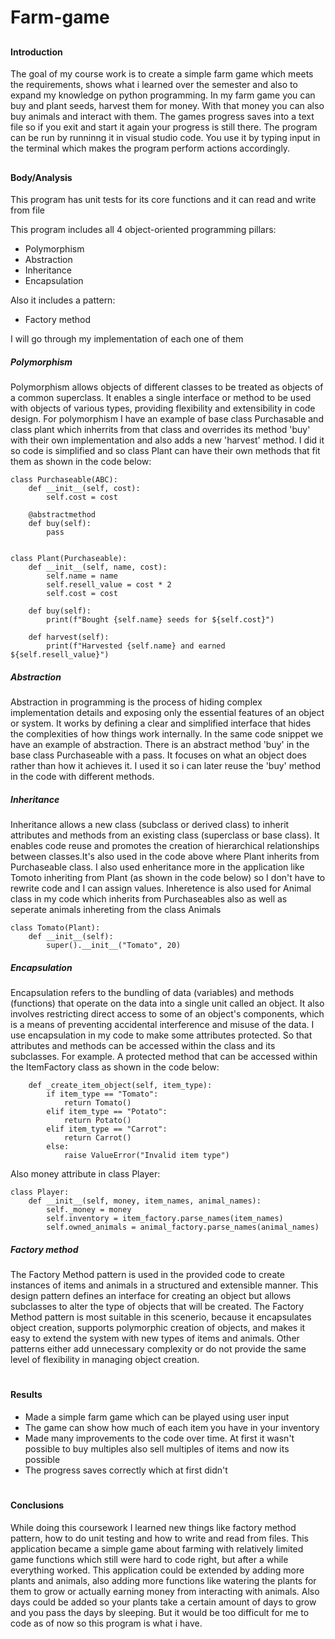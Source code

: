# Farm-game
##
#### Introduction

<p>The goal of my course work is to create a simple farm game which meets the requirements, shows what i learned over the semester and also to expand my knowledge on python programming. In my farm game you can buy and plant seeds, harvest them for money. With that money you can also buy animals and interact with them. The games progress saves into a text file so if you exit and start it again your progress is still there. The program can be run by runninng it in visual studio code. You use it by typing input in the terminal which makes the program perform actions accordingly.<br>

##
#### Body/Analysis
<p>This program has unit tests for its core functions and it can read and write from file<br>
<p>This program includes all 4 object-oriented programming pillars:<br>

<ul>
  <li>Polymorphism</li>
  <li>Abstraction</li>
  <li>Inheritance</li>
  <li>Encapsulation</li>
</ul>

Also it includes a pattern:
<ul>

  <li>Factory method</li>
</ul>


I will go through my implementation of each one of them

##### Polymorphism

<p>
Polymorphism allows objects of different classes to be treated as objects of a common superclass. It enables a single interface or method to be used with objects of various types, providing flexibility and extensibility in code design. For polymorphism I have an example of base class Purchasable and class plant which inherrits from that class and overrides its method 'buy' with their own implementation and also adds a new 'harvest' method. I did it so code is simplified and so class Plant can have their own methods that fit them as shown in the code below:<br>

```
class Purchaseable(ABC):
    def __init__(self, cost):
        self.cost = cost

    @abstractmethod
    def buy(self):
        pass


class Plant(Purchaseable):
    def __init__(self, name, cost):
        self.name = name
        self.resell_value = cost * 2
        self.cost = cost

    def buy(self):
        print(f"Bought {self.name} seeds for ${self.cost}")

    def harvest(self):
        print(f"Harvested {self.name} and earned ${self.resell_value}")
```
##### Abstraction
<p>
Abstraction in programming is the process of hiding complex implementation details and exposing only the essential features of an object or system. It works by defining a clear and simplified interface that hides the complexities of how things work internally. In the same code snippet we have an example of abstraction. There is an abstract method 'buy' in the base class Purchaseable with a pass. It focuses on what an object does rather than how it achieves it. I used it so i can later reuse the 'buy' method in the code with different methods.<br>

##### Inheritance
<p>
Inheritance allows a new class (subclass or derived class) to inherit attributes and methods from an existing class (superclass or base class). It enables code reuse and promotes the creation of hierarchical relationships between classes.It's also used in the code above where Plant inherits from Purchaseable class. I also used enheritance more in the application like Tomoto inheriting from Plant (as shown in the code below) so I don't have to rewrite code and I can assign values. Inheretence is also used for Animal class in my code which inherits from Purchaseables also as well as seperate animals inhereting from the class Animals<br>

```
class Tomato(Plant):
    def __init__(self):
        super().__init__("Tomato", 20)
```

##### Encapsulation
<p>Encapsulation refers to the bundling of data (variables) and methods (functions) that operate on the data into a single unit called an object. It also involves restricting direct access to some of an object's components, which is a means of preventing accidental interference and misuse of the data. I use encapsulation in my code to make some attributes protected. So that attributes and methods can be accessed within the class and its subclasses. For example. A protected method that can be accessed within the ItemFactory class as shown in the code below:

```
    def _create_item_object(self, item_type):
        if item_type == "Tomato":
            return Tomato()
        elif item_type == "Potato":
            return Potato()
        elif item_type == "Carrot":
            return Carrot()
        else:
            raise ValueError("Invalid item type")
```
Also money attribute in class Player:

```
class Player:
    def __init__(self, money, item_names, animal_names):
        self._money = money
        self.inventory = item_factory.parse_names(item_names)
        self.owned_animals = animal_factory.parse_names(animal_names)
```

##### Factory method

<p>The Factory Method pattern is used in the provided code to create instances of items and animals in a structured and extensible manner. This design pattern defines an interface for creating an object but allows subclasses to alter the type of objects that will be created. The Factory Method pattern is most suitable in this scenerio, because it encapsulates object creation, supports polymorphic creation of objects, and makes it easy to extend the system with new types of items and animals. Other patterns either add unnecessary complexity or do not provide the same level of flexibility in managing object creation.<br>

#
#### Results
<ul>
  <li>Made a simple farm game which can be played using user input</li>
  <li>The game can show how much of each item you have in your inventory</li>
  <li>Made many improvements to the code over time. At first it wasn't possible to buy multiples also sell multiples of items and now its possible</li>
  <li>The progress saves correctly which at first didn't</li>
</ul>

#
#### Conclusions 
While doing this coursework I learned new things like factory method pattern, how to do unit testing and how to write and read from files. This application became a simple game about farming with relatively limited game functions which still were hard to code right, but after a while everything worked. This application could be extended by adding more plants and animals, also adding more functions like watering the plants for them to grow or actually earning money from interacting with animals. Also days could be added so your plants take a certain amount of days to grow and you pass the days by sleeping. But it would be too difficult for me to code as of now so this program is what i have.
